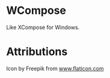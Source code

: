 WCompose
========

Like XCompose for Windows.


Attributions
============

Icon by Freepik from www.flaticon.com 
